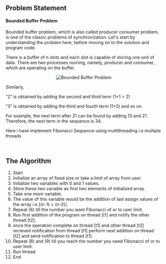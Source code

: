 <h2>Problem Statement</h2>
<h4>Bounded Buffer Problem</h4>
<p>Bounded buffer problem, which is also called producer consumer problem, is one of the classic problems of synchronization. Let's start by understanding the problem here, before moving on to the solution and program code.</p>

<p>There is a buffer of n slots and each slot is capable of storing one unit of data. There are two processes running, namely, producer and consumer, which are operating on the buffer.</p>

<center>
<img src="https://static.studytonight.com/operating-system/images/bounded-buffer-problem.png" alt="Bounded Buffer Problem">
</center>

<p>Similarly,</p>

<p>“2” is obtained by adding the second and third term (1+1 = 2)</p>

<p>“3” is obtained by adding the third and fourth term (1+2) and so on.</p>

<p>For example, the next term after 21 can be found by adding 13 and 21. Therefore, the next term in the sequence is 34.</p>
<p>Here i have implement Fibonacci Sequence using multithreading i.e multiple threads</p>
<br>
<h2>The Algorithm</h2>
<ol type="1">
    <li>Start</li>
    <li>Initialize an array of fixed size or take a limit of array from user.</li>
    <li>Initialize two variables with 0 and 1 values.</li>
    <li>Store these two variable as first two elements of initialized array.</li>
    <li>Take one more variable.</li>
    <li>The value of this variable would be the addition of last assign values of the array i.e [(n-1) + (n-2)].</li>
    <li>Repeat (6) till the number you want Fibonacci of or to user limit.</li>
    <li>Run first addition of the program on thread [t1] and notify the other thread [t2].</li>
    <li>once the operation complete on thread [t1] and other thread [t2] recieved notification from thread [t1] perform next addition on thread [t2] and send notification to thread [t1].</li>
    <li>Repeat (8) and (9) till you reach the number you need Fibonacci of or to user limit.</li>
    <li>Run thread</li>
    <li>End</li>
</ol>